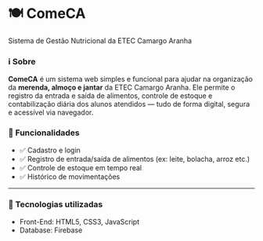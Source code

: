 # 🍽️ ComeCA
Sistema de Gestão Nutricional da ETEC Camargo Aranha

### ℹ️ Sobre
**ComeCA** é um sistema web simples e funcional para ajudar na organização da **merenda, almoço e jantar** da ETEC Camargo Aranha. Ele permite o registro da entrada e saída de alimentos, controle de estoque e contabilização diária dos alunos atendidos — tudo de forma digital, segura e acessível via navegador.

### 🚀 Funcionalidades
- ✅ Cadastro e login
- ✅ Registro de entrada/saída de alimentos (ex: leite, bolacha, arroz etc.)
- ✅ Controle de estoque em tempo real
- ✅ Histórico de movimentações

---

### 👾 Tecnologias utilizadas
- Front-End: HTML5, CSS3, JavaScript
- Database: Firebase
